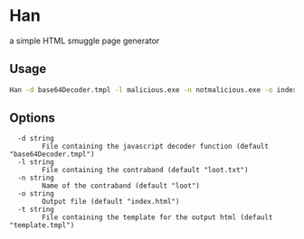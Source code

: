 # Han
a simple HTML smuggle page generator

## Usage
```bash
Han -d base64Decoder.tmpl -l malicious.exe -n notmalicious.exe -o index.html -t index.tmpl
```

## Options
```
  -d string
        File containing the javascript decoder function (default "base64Decoder.tmpl")
  -l string
        File containing the contraband (default "loot.txt")
  -n string
        Name of the contraband (default "loot")
  -o string
        Output file (default "index.html")
  -t string
        File containing the template for the output html (default "template.tmpl")
```